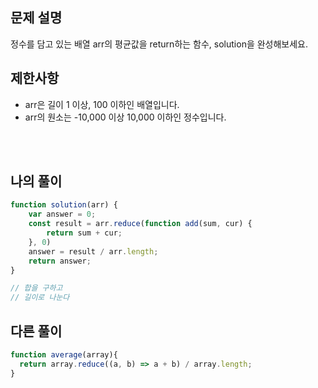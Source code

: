 ## 문제 설명

정수를 담고 있는 배열 arr의 평균값을 return하는 함수, solution을 완성해보세요.

## 제한사항

* arr은 길이 1 이상, 100 이하인 배열입니다.
* arr의 원소는 -10,000 이상 10,000 이하인 정수입니다.

<br/>
<br/>

## 나의 풀이

```js
function solution(arr) {
    var answer = 0;
    const result = arr.reduce(function add(sum, cur) {
        return sum + cur;
    }, 0)
    answer = result / arr.length;
    return answer;
}

// 합을 구하고 
// 길이로 나눈다

```

## 다른 풀이

```js
function average(array){
  return array.reduce((a, b) => a + b) / array.length;
}
```